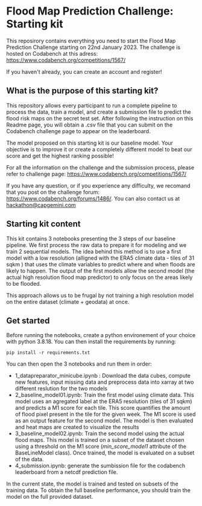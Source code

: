 # Flood Map Prediction Challenge: Starting kit

This reposirory contains everything you need to start the Flood Map Prediction Challenge starting on 22nd January 2023. The challenge is hosted on Codabench at this adress:
https://www.codabench.org/competitions/1567/

If you haven't already, you can create an account and register!

## What is the purpose of this starting kit?

This repository allows every participant to run a complete pipeline to process the data, train a model, and create a submission file to predict the flood risk maps on the secret test set. After following the instruction on this Readme page, you will obtain a .csv file that you can submit on the Codabench challenge page to appear on the leaderboard.

The model proposed on this starting kit is our baseline model. Your objective is to improve it or create a completely different model to beat our score and get the highest ranking possible!

For all the information on the challenge and the submission process, please refer to challenge page: https://www.codabench.org/competitions/1567/

If you have any question, or if you experience any difficulty, we recomand that you post on the challenge forum: https://www.codabench.org/forums/1486/. You can also contact us at hackathon@capgemini.com

## Starting kit content

This kit contains 3 notebooks presenting the 3 steps of our baseline pipeline. We first process the raw data to prepare it for modeling and we train 2 sequential models. The idea behind this method is to use a first model with a low resolution (alligned with the ERA5 climate data - tiles of 31 sqkm ) that uses the climate variables to predict where and when floods are likely to happen. The output of the first models allow the second model (the actual high resolution flood map predictor) to only focus on the areas likely to be flooded.

This approach allows us to be frugal by not training a high resolution model on the entire dataset (climate + geodata) at once. 


## Get started

Before running the notebooks, create a python environement of your choice with python 3.8.18. You can then install the requirements by running:
```
pip install -r requirements.txt
```

You can then open the 3 notebooks and run them in order:
* 1_datapreparator_minicube.ipynb : Download the data cubes, compute new features, input missing data and preprocess data into xarray at two different reslution for the two models
* 2_baseline_model01.ipynb: Train the first model using climate data. This model uses an agregated label at the ERA5 resolution (tiles of 31 sqkm) and predicts a M1 score for each tile. This score quantifies the amount of flood pixel present in the tile for the given week. The M1 score is used as an output feature for the second model. The model is then evaluated and heat maps are created to visualize the results
* 3_baseline_model02.ipynb: Train the second model using the actual flood maps. This model is trained on a subset of the dataset chosen using a threshold on the M1 score (*min_score_model1* attribute of the BaseLineModel class). Once trained, the model is evaluated on a subset of the data. 
* 4_submission.ipynb: generate the sumbission file for the codabench leaderboard from a netcdf prediction file.

In the current state, the model is trained and tested on subsets of the training data. To obtain the full baseline performance, you should train the model on the full provided dataset.



